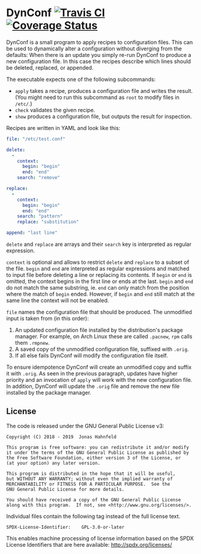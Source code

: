 DynConf [![Travis CI](https://travis-ci.org/hahnjo/dynconf.svg?branch=master)](https://travis-ci.org/hahnjo/dynconf) [![Coverage Status](https://coveralls.io/repos/github/hahnjo/dynconf/badge.svg?branch=master)](https://coveralls.io/github/hahnjo/dynconf?branch=master)
=======

DynConf is a small program to apply recipes to configuration files.
This can be used to dynamically alter a configuration without diverging from the defaults:
When there is an update you simply re-run DynConf to produce a new configuration file.
In this case the recipes describe which lines should be deleted, replaced, or appended.

The executable expects one of the following subcommands:
 * `apply` takes a recipe, produces a configuration file and writes the result.
   (You might need to run this subcommand as `root` to modify files in `/etc/`.)
 * `check` validates the given recipe.
 * `show` produces a configuration file, but outputs the result for inspection.

Recipes are written in YAML and look like this:
```yaml
file: "/etc/test.conf"

delete:
  -
    context:
      begin: "begin"
      end: "end"
    search: "remove"

replace:
  -
    context:
      begin: "begin"
      end: "end"
    search: "pattern"
    replace: "substitution"

append: "last line"
```
`delete` and `replace` are arrays and their `search` key is interpreted as regular expression.

`context` is optional and allows to restrict `delete` and `replace` to a subset of the file.
`begin` and `end` are interpreted as regular expressions and matched to input file before deleting a line or replacing its contents.
If `begin` or `end` is omitted, the context begins in the first line or ends at the last.
`begin` and `end` do not match the same substring, ie. `end` can only match from the position where the match of `begin` ended.
However, if `begin` and `end` still match at the same line the context will not be enabled.

`file` names the configuration file that should be produced.
The unmodified input is taken from (in this order):
1. An updated configuration file installed by the distribution's package manager.
   For example, on Arch Linux these are called `.pacnew`, `rpm` calls them `.rmpnew`.
2. A saved copy of the unmodified configuration file, suffixed with `.orig`.
3. If all else fails DynConf will modify the configuration file itself.

To ensure idempotence DynConf will create an unmodified copy and suffix it with `.orig`.
As seen in the previous paragraph, updates have higher priority and an invocation of `apply` will work with the new configuration file.
In addition, DynConf will update the `.orig` file and remove the new file installed by the package manager.

License
-------

The code is released under the GNU General Public License v3:

    Copyright (C) 2018 - 2019  Jonas Hahnfeld

    This program is free software: you can redistribute it and/or modify
    it under the terms of the GNU General Public License as published by
    the Free Software Foundation, either version 3 of the License, or
    (at your option) any later version.

    This program is distributed in the hope that it will be useful,
    but WITHOUT ANY WARRANTY; without even the implied warranty of
    MERCHANTABILITY or FITNESS FOR A PARTICULAR PURPOSE.  See the
    GNU General Public License for more details.

    You should have received a copy of the GNU General Public License
    along with this program.  If not, see <http://www.gnu.org/licenses/>.

Individual files contain the following tag instead of the full license text.

	SPDX-License-Identifier:	GPL-3.0-or-later

This enables machine processing of license information based on the SPDX
License Identifiers that are here available: http://spdx.org/licenses/

